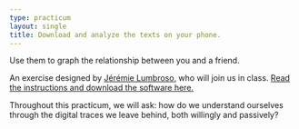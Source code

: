 ```yaml
---
type: practicum
layout: single
title: Download and analyze the texts on your phone.
---
```


Use them to graph the relationship between you and a friend.

<!--more-->

An exercise designed by [Jérémie Lumbroso](https://www.cs.princeton.edu/people/profile/lumbroso), who will join us in class. [Read the instructions and download the software here.](https://github.com/jlumbroso/text-message-analysis-notebook)

Throughout this practicum, we will ask: how do we understand ourselves through the digital traces we leave behind, both willingly and passively?